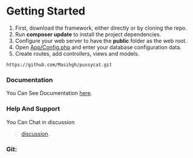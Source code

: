 # Getting Started

1. First, download the framework, either directly or by cloning the repo.
2. Run **composer update** to install the project dependencies.
3. Configure your web server to have the **public** folder as the web root.
4. Open [App/Config.php](https://github.com/Masihgh/pussycat/App/Config.php) and enter your database configuration data.
5. Create routes, add controllers, views and models.
```
https://github.com/Masihgh/pussycat.git
```


### Documentation
You Can See Documentation [here](https://masihgh.github.io/pussycat/documentation).

### Help And Support
You Can Chat in discussion 
> [discussion](https://github.com/Masihgh/pussycat/discussions/2).

### Git:

